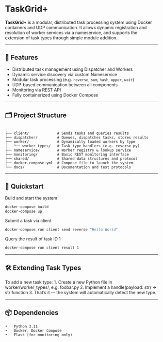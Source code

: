 # TaskGrid+

**TaskGrid+** is a modular, distributed task processing system using Docker containers and UDP communication. It allows dynamic registration and resolution of worker services via a nameservice, and supports the extension of task types through simple module addition.

---

## 🧩 Features

- Distributed task management using Dispatcher and Workers
- Dynamic service discovery via custom Nameservice
- Modular task processing (e.g. `reverse`, `sum`, `hash`, `upper`, `wait`)
- UDP-based communication between all components
- Monitoring via REST API
- Fully containerized using Docker Compose

---

## 🗂️ Project Structure

```plaintext
.
├── client/             # Sends tasks and queries results
├── dispatcher/         # Queues, dispatches tasks, stores results
├── worker/             # Dynamically loaded workers by type
│   └── worker_types/   # Task type handlers (e.g. reverse.py)
├── nameservice/        # Worker registry & lookup service
├── monitoring/         # Basic REST monitoring interface
├── shared/             # Shared data structures and protocol
├── docker-compose.yml  # Compose file to launch the system
└── docs/               # Documentation and test protocols
```

---

## 🚀 Quickstart

Build and start the system
```bash
docker-compose build
docker-compose up
```

Submit a task via client
```bash
docker-compose run client send reverse "Hello World"
```

Query the result of task ID 1
```bash
docker-compose run client result 1
```

---

## 🛠️ Extending Task Types

To add a new task type:
	1.	Create a new Python file in worker/worker_types/, e.g. foobar.py
	2.	Implement a handle(payload: str) -> str function
	3.	That’s it — the system will automatically detect the new type.


---

## 📦 Dependencies

	•	Python 3.11
	•	Docker, Docker Compose
	•	Flask (for monitoring only)